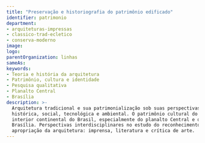 ```yaml
---
title: "Preservação e historiografia do patrimônio edificado"
identifier: patrimonio
department:
- arquiteturas-impressas
- classico-trad-ecletico
- conserva-moderno
image:
logo:
parentOrganization: linhas
sameAs:
keywords:
- Teoria e história da arquitetura
- Patrimônio, cultura e identidade
- Pesquisa qualitativa
- Planalto Central
- Brasília
description: >-
  Arquitetura tradicional e sua patrimonialização sob suas perspectivas
  histórica, social, tecnológica e ambiental. O patrimônio cultural do
  interior continental do Brasil, especialmente do planalto Central e de
  Brasília. Perspectivas interdisciplinares no estudo do reconhecimento e
  apropriação da arquitetura: imprensa, literatura e crítica de arte.
---
```

